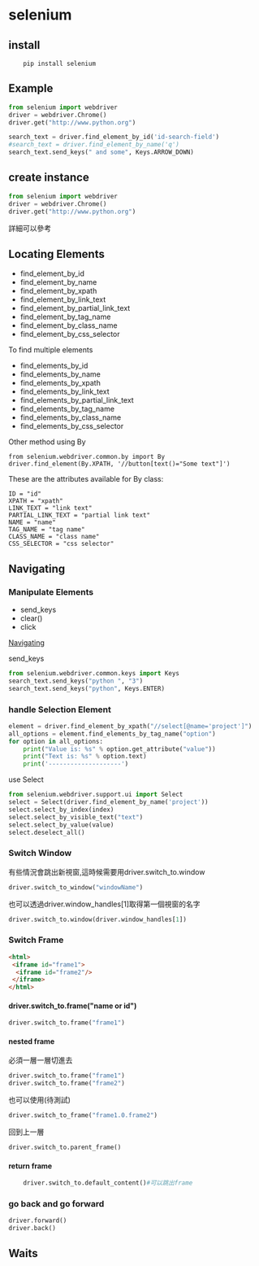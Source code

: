 # selenium 

## install 

```
    pip install selenium    
```

## Example

``` python
from selenium import webdriver
driver = webdriver.Chrome()
driver.get("http://www.python.org")

search_text = driver.find_element_by_id('id-search-field')
#search_text = driver.find_element_by_name('q')
search_text.send_keys(" and some", Keys.ARROW_DOWN)
```


## create instance

``` python
from selenium import webdriver
driver = webdriver.Chrome()
driver.get("http://www.python.org")

```
<href a = "https://selenium-python.readthedocs.io/locating-elements.html#locating-elements">詳細可以參考</a>
## Locating Elements
<ul>   
    <li>find_element_by_id</li>
    <li>find_element_by_name</li>
    <li>find_element_by_xpath</li>
    <li>find_element_by_link_text</li>
    <li>find_element_by_partial_link_text</li>
    <li>find_element_by_tag_name</li>
    <li>find_element_by_class_name</li>
    <li>find_element_by_css_selector</li>
</ul>
To find multiple elements
<ul>   
    <li>find_elements_by_id</li>
    <li>find_elements_by_name</li>
    <li>find_elements_by_xpath</li>
    <li>find_elements_by_link_text</li>
    <li>find_elements_by_partial_link_text</li>
    <li>find_elements_by_tag_name</li>
    <li>find_elements_by_class_name</li>
    <li>find_elements_by_css_selector</li>
</ul>

Other method using By

```
from selenium.webdriver.common.by import By
driver.find_element(By.XPATH, '//button[text()="Some text"]')
```
These are the attributes available for By class:
```
ID = "id"
XPATH = "xpath"
LINK_TEXT = "link text"
PARTIAL_LINK_TEXT = "partial link text"
NAME = "name"
TAG_NAME = "tag name"
CLASS_NAME = "class name"
CSS_SELECTOR = "css selector"
```

## Navigating

### Manipulate Elements 
<ul>   
    <li>send_keys</li>
    <li>clear()</li>
    <li>click</li>
</ul>

<a href = "https://selenium-python.readthedocs.io/navigating.html">Navigating</a>

send_keys
```python
from selenium.webdriver.common.keys import Keys
search_text.send_keys("python ", "3")
search_text.send_keys("python", Keys.ENTER)
```
### handle Selection Element

```python
element = driver.find_element_by_xpath("//select[@name='project']")
all_options = element.find_elements_by_tag_name("option")
for option in all_options:
    print("Value is: %s" % option.get_attribute("value"))
    print("Text is: %s" % option.text)
    print('--------------------')
```
use Select
```python
from selenium.webdriver.support.ui import Select
select = Select(driver.find_element_by_name('project'))
select.select_by_index(index)
select.select_by_visible_text("text")
select.select_by_value(value)
select.deselect_all()

```

### Switch Window
有些情況會跳出新視窗,這時候需要用driver.switch_to.window

```python
driver.switch_to_window("windowName")
```
也可以透過driver.window_handles[1]取得第一個視窗的名字

```python
driver.switch_to.window(driver.window_handles[1])   
```

### Switch Frame
```html
<html>
 <iframe id="frame1">
  <iframe id="frame2"/>
 </iframe>
</html>
```



#### driver.switch_to.frame("name or id")

```python
driver.switch_to.frame("frame1")
```
#### nested frame
必須一層一層切進去

```python
driver.switch_to.frame("frame1")
driver.switch_to.frame("frame2")
```
也可以使用(待測試)
```python
driver.switch_to_frame("frame1.0.frame2")
```


回到上一層
```python
driver.switch_to.parent_frame()
```

#### return frame
```python
    driver.switch_to.default_content()#可以跳出frame
```

### go back and go forward

```python
driver.forward()
driver.back()
```

## Waits




